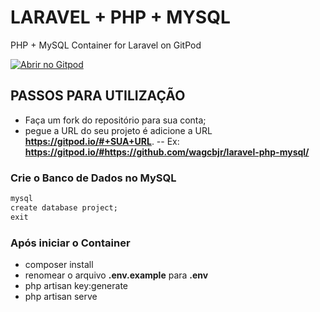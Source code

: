 # LARAVEL + PHP + MYSQL
PHP + MySQL Container for Laravel on GitPod


[![Abrir no Gitpod](https://gitpod.io/button/open-in-gitpod.svg)](https://gitpod.io/#https://github.com/wagcbjr/laravel-php-mysql/)


## PASSOS PARA UTILIZAÇÃO

- Faça um fork do repositório para sua conta;
- pegue a URL do seu projeto é adicione a URL <b>https://gitpod.io/#+SUA+URL</b>. 
-- Ex: <b>https://gitpod.io/#https://github.com/wagcbjr/laravel-php-mysql/</b>

### Crie o Banco de Dados no MySQL
```md
mysql
create database project;
exit
```

### Após iniciar o Container
- composer install
- renomear o arquivo <b>.env.example</b> para <b>.env</b>
- php artisan key:generate
- php artisan serve

